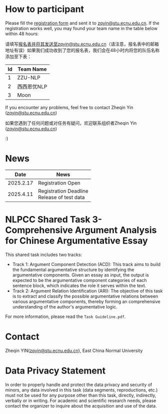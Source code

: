 # How to participant

Please fill the [registration form](http://tcci.ccf.org.cn/conference/2025/sharedTasks/NLPCC2025.SharedTask3.RegistrationForm.doc) and sent it to zqyin@stu.ecnu.edu.cn. If the registration works well, you may found your team name in the table below within 48 hours:

请填写[报名表](http://tcci.ccf.org.cn/conference/2025/sharedTasks/NLPCC2025.SharedTask3.RegistrationForm.doc)并将其发送至zqyin@stu.ecnu.edu.cn（请注意，报名表中的邮箱地址有误）如果我们成功收到了您的报名表，我们会在48小时内将您的队伍名称添加至下表：

| Id   | Team Name   |
| ---- | ----------- |
| 1    | ZZU-NLP     |
| 2    | 西西恩优NLP |
| 3    | Moon        |

If you encounter any problems, feel free to contact Zheqin Yin (zqyin@stu.ecnu.edu.cn)	

如果您遇到了任何问题或对任务有疑问，欢迎联系组织者Zheqin Yin (zqyin@stu.ecnu.edu.cn)	

:)

# News

| Date      | News                                            |
| --------- | ----------------------------------------------- |
| 2025.2.17 | Registration Open                               |
| 2025.4.11 | Registration Deadline<br />Release of test data |



# NLPCC Shared Task 3-**Comprehensive Argument Analysis for Chinese Argumentative Essay**

This shared task includes two tracks:

- Track 1: Argument Component Detection (ACD): This track aims to build the fundamental argumentative structure by identifying the argumentative components. Given an essay as input, the output is expected to be the argumentative component categories of each sentence block, which indicates the role it serves within the text.
- Track 2: Argument Relation Identification (ARI): The objective of this task is to extract and classify the possible argumentative relations between various argumentative components, thereby forming an comprehensive understanding of the author's argumentative logic.  

For more information, please read the `Task Guideline.pdf`.



# Contact

Zheqin YIN(zqyin@stu.ecnu.edu.cn), East China Normal University



# Data Privacy Statement

In order to properly handle and protect the data privacy and security of minors, any data involved in this task (data segments, reproductions, etc.) must not be used for any purpose other than this task, directly, indirectly, verbally or in writing. For academic and scientific research needs, please contact the organizer to inquire about the acquisition and use of the data.